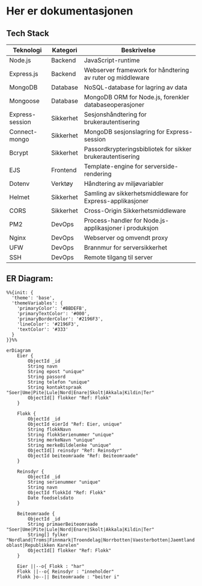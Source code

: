 # Her er dokumentasjonen

## Tech Stack

| Teknologi | Kategori | Beskrivelse |
|-----------|----------|-------------|
| Node.js | Backend | JavaScript-runtime |
| Express.js | Backend | Webserver framework for håndtering av ruter og middleware |
| MongoDB | Database | NoSQL-database for lagring av data |
| Mongoose | Database | MongoDB ORM for Node.js, forenkler databaseoperasjoner |
| Express-session | Sikkerhet | Sesjonshåndtering for brukerautentisering |
| Connect-mongo | Sikkerhet | MongoDB sesjonslagring for Express-session |
| Bcrypt | Sikkerhet | Passordkrypteringsbibliotek for sikker brukerautentisering |
| EJS | Frontend | Template-engine for serverside-rendering |
| Dotenv | Verktøy | Håndtering av miljøvariabler |
| Helmet | Sikkerhet | Samling av sikkerhetsmiddleware for Express-applikasjoner |
| CORS | Sikkerhet | Cross-Origin Sikkerhetsmiddleware |
| PM2 | DevOps | Process-handler for Node.js-applikasjoner i produksjon |
| Nginx | DevOps | Webserver og omvendt proxy |
| UFW | DevOps | Brannmur for serversikkerhet |
| SSH | DevOps | Remote tilgang til server |

## ER Diagram:

```mermaid
%%{init: {
  'theme': 'base',
  'themeVariables': {
    'primaryColor': '#BBDEFB',
    'primaryTextColor': '#000',
    'primaryBorderColor': '#2196F3',
    'lineColor': '#2196F3',
    'textColor': '#333'
  }
}}%%

erDiagram
    Eier {
        ObjectId _id
        String navn
        String epost "unique"
        String passord
        String telefon "unique"
        String kontaktspraak "Soer|Ume|Pite|Lule|Nord|Enare|Skolt|Akkala|Kildin|Ter"
        ObjectId[] flokker "Ref: Flokk"
    }
    
    Flokk {
        ObjectId _id
        ObjectId eierId "Ref: Eier, unique"
        String flokkNavn
        String flokkSerienummer "unique"
        String merkeNavn "unique"
        String merkeBildelenke "unique"
        ObjectId[] reinsdyr "Ref: Reinsdyr"
        ObjectId beiteomraade "Ref: Beiteomraade"
    }
    
    Reinsdyr {
        ObjectId _id
        String serienummer "unique"
        String navn
        ObjectId flokkId "Ref: Flokk"
        Date foedselsdato
    }

    Beiteomraade {
        ObjectId _id
        String primaerBeiteomraade "Soer|Ume|Pite|Lule|Nord|Enare|Skolt|Akkala|Kildin|Ter"
        String[] fylker "Nordland|Troms|Finnmark|Troendelag|Norrbotten|Vaesterbotten|Jaemtland|Vaesternorrland|Lappi|Murmansk oblast|Republikken Karelen"
        ObjectId[] flokker "Ref: Flokk"
    }

    Eier ||--o{ Flokk : "har"
    Flokk ||--o{ Reinsdyr : "inneholder"
    Flokk }o--|| Beiteomraade : "beiter i"
```
